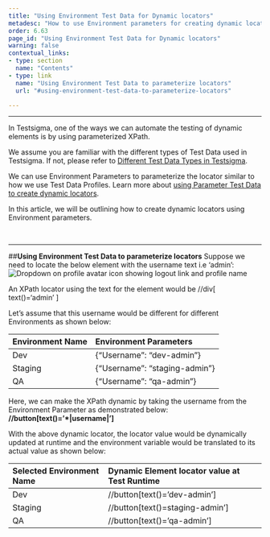```yaml
---
title: "Using Environment Test Data for Dynamic locators"
metadesc: "How to use Environment parameters for creating dynamic locator values in Elements."
order: 6.63
page_id: "Using Environment Test Data for Dynamic locators"
warning: false
contextual_links:
- type: section
  name: "Contents"
- type: link
  name: "Using Environment Test Data to parameterize locators"
  url: "#using-environment-test-data-to-parameterize-locators"

---
```


---
In Testsigma, one of the ways we can automate the testing of dynamic elements is by using parameterized XPath.

We assume you are familiar with the different types of Test Data used in Testsigma. If not, please refer to [Different Test Data Types in Testsigma](https://testsigma.com/docs/test-data/types/overview/).

We can use Environment Parameters to parameterize the locator similar to how we use Test Data Profiles. Learn more about [using Parameter Test Data to create dynamic locators](https://testsigma.com/docs/elements/dynamic-elements/with-parameter-test-data/).

In this article, we will be outlining how to create dynamic locators using Environment parameters.

<br>

---
##**Using Environment Test Data to parameterize locators**
Suppose we need to locate the below element with the username text i.e  ‘admin’:
![Dropdown on profile avatar icon showing logout link and profile name](https://docs.testsigma.com/images/with-environment-data/profile-icon-dropdown-links-username.png)

An XPath locator using the text for the element would be //div[ text()=‘admin’ ]


Let’s assume that this username would be different for different Environments as shown below:

| Environment Name     | Environment Parameters |
| :---        |    :---   |       
| Dev     | {“Username”: “dev-admin”} | 
| Staging   | {“Username”: “staging-admin”} | 
| QA  | {“Username”: “qa-admin”}  | 


Here, we can make the XPath dynamic by taking the username from the Environment Parameter as demonstrated below:
**//button[text()=’*|username|’]**

With the above dynamic locator, the locator value would be dynamically updated at runtime and the environment variable would be translated to its actual value as shown below:

| Selected Environment Name    |Dynamic Element locator value at Test Runtime |
| :---        |    :---   |       
| Dev     | //button[text()=’dev-admin’] | 
| Staging   | //button[text()=staging-admin’] | 
| QA  | //button[text()=’qa-admin’]  | 


